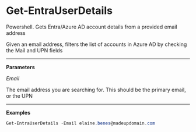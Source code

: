 # Get-EntraUserDetails
Powershell. Gets Entra/Azure AD account details from a provided email address

Given an email address, filters the list of accounts in Azure AD by checking the Mail and UPN fields

---

**Parameters**

_Email_

The email address you are searching for.  This should be the primary email, or the UPN

---

**Examples**

```powershell
Get-EntraUserDetails -Email elaine.benes@madeupdomain.com
```

